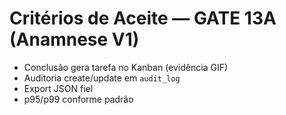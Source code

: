# Critérios de Aceite — GATE 13A (Anamnese V1)

- Conclusão gera tarefa no Kanban (evidência GIF)
- Auditoria create/update em `audit_log`
- Export JSON fiel
- p95/p99 conforme padrão
